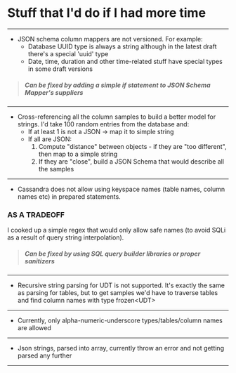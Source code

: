 # Stuff that I'd do if I had more time

---

- JSON schema column mappers are not versioned. For example:
  - Database UUID type is always a string although in the latest draft there's a special 'uuid' type
  - Date, time, duration and other time-related stuff have special types in some draft versions
> ##### Can be fixed by adding a simple if statement to JSON Schema Mapper's suppliers

---

- Cross-referencing all the column samples to build a better model for strings. I'd take 100 random entries 
from the database and:
  - If at least 1 is not a JSON -> map it to simple string
  - If all are JSON:
    1. Compute "distance" between objects - if they are "too different", then map to a simple string
    2. If they are "close", build a JSON Schema that would describe all the samples

---

- Cassandra does not allow using keyspace names (table names, column names etc) in prepared statements.
### AS A TRADEOFF
I cooked up a simple regex that would only allow safe names (to avoid SQLi as a result of query
string interpolation).
> ##### Can be fixed by using SQL query builder libraries or proper sanitizers

---

- Recursive string parsing for UDT is not supported. It's exactly the same as parsing for tables,
but to get samples we'd have to traverse tables and find column names with type frozen&lt;UDT&gt;

---

- Currently, only alpha-numeric-underscore types/tables/column names are allowed

---

- Json strings, parsed into array, currently throw an error and not getting parsed any further

---

